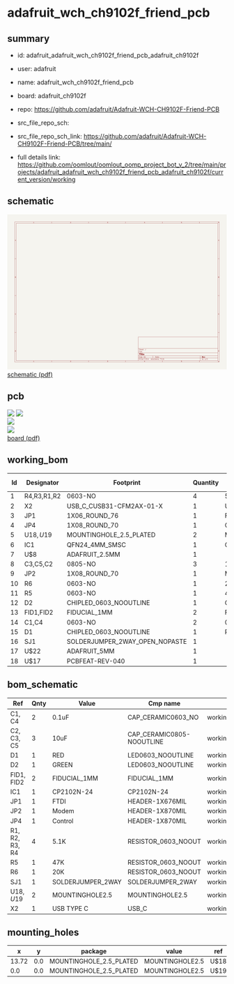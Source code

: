 # adafruit_wch_ch9102f_friend_pcb
 
## summary 
* id: adafruit_adafruit_wch_ch9102f_friend_pcb_adafruit_ch9102f
* user: adafruit
* name: adafruit_wch_ch9102f_friend_pcb
* board: adafruit_ch9102f
* repo: https://github.com/adafruit/Adafruit-WCH-CH9102F-Friend-PCB



* src_file_repo_sch: 
* src_file_repo_sch_link: https://github.com/adafruit/Adafruit-WCH-CH9102F-Friend-PCB/tree/main/
* full details link: https://github.com/oomlout/oomlout_oomp_project_bot_v_2/tree/main/projects/adafruit_adafruit_wch_ch9102f_friend_pcb_adafruit_ch9102f/current_version/working  

## schematic  
![](working_schematic_600.png)  
[schematic (pdf)](working_schematic.pdf) 






















## pcb  
![](working_3d_600.png) 
![](working_3d_front_600.png)  
![](working_3d_back_600.png)  
![](working_600.png)  
[board (pdf)](working.pdf)  

## working_bom
| Id | Designator | Footprint | Quantity | Designation | Supplier and ref |  | None | 
| --- | --- | --- | --- | --- | --- | --- | --- | 
| 1 | R4,R3,R1,R2 | 0603-NO | 4 | 5.1K |  |  | [''] | 
| 2 | X2 | USB_C_CUSB31-CFM2AX-01-X | 1 | USB TYPE C |  |  | [''] | 
| 3 | JP1 | 1X06_ROUND_76 | 1 | FTDI |  |  | [''] | 
| 4 | JP4 | 1X08_ROUND_70 | 1 | Control |  |  | [''] | 
| 5 | U$18,U$19 | MOUNTINGHOLE_2.5_PLATED | 2 | MOUNTINGHOLE2.5 |  |  | [''] | 
| 6 | IC1 | QFN24_4MM_SMSC | 1 | CH9102F |  |  | [''] | 
| 7 | U$8 | ADAFRUIT_2.5MM | 1 |  |  |  | [''] | 
| 8 | C3,C5,C2 | 0805-NO | 3 | 10uF |  |  | [''] | 
| 9 | JP2 | 1X08_ROUND_70 | 1 | Modem |  |  | [''] | 
| 10 | R6 | 0603-NO | 1 | 20K |  |  | [''] | 
| 11 | R5 | 0603-NO | 1 | 47K |  |  | [''] | 
| 12 | D2 | CHIPLED_0603_NOOUTLINE | 1 | GREEN |  |  | [''] | 
| 13 | FID1,FID2 | FIDUCIAL_1MM | 2 | FIDUCIAL_1MM |  |  | [''] | 
| 14 | C1,C4 | 0603-NO | 2 | 0.1uF |  |  | [''] | 
| 15 | D1 | CHIPLED_0603_NOOUTLINE | 1 | RED |  |  | [''] | 
| 16 | SJ1 | SOLDERJUMPER_2WAY_OPEN_NOPASTE | 1 |  |  |  | [''] | 
| 17 | U$22 | ADAFRUIT_5MM | 1 |  |  |  | [''] | 
| 18 | U$17 | PCBFEAT-REV-040 | 1 |  |  |  | [''] | 


## bom_schematic
| Ref | Qnty | Value | Cmp name | Footprint | Description | Vendor | DNP | 
| --- | --- | --- | --- | --- | --- | --- | --- | 
| C1, C4 | 2 | 0.1uF | CAP_CERAMIC0603_NO | working:0603-NO |  |  |  | 
| C2, C3, C5 | 3 | 10uF | CAP_CERAMIC0805-NOOUTLINE | working:0805-NO |  |  |  | 
| D1 | 1 | RED | LED0603_NOOUTLINE | working:CHIPLED_0603_NOOUTLINE |  |  |  | 
| D2 | 1 | GREEN | LED0603_NOOUTLINE | working:CHIPLED_0603_NOOUTLINE |  |  |  | 
| FID1, FID2 | 2 | FIDUCIAL_1MM | FIDUCIAL_1MM | working:FIDUCIAL_1MM |  |  |  | 
| IC1 | 1 | CP2102N-24 | CP2102N-24 | working:QFN24_4MM_SMSC |  |  |  | 
| JP1 | 1 | FTDI | HEADER-1X676MIL | working:1X06_ROUND_76 |  |  |  | 
| JP2 | 1 | Modem | HEADER-1X870MIL | working:1X08_ROUND_70 |  |  |  | 
| JP4 | 1 | Control | HEADER-1X870MIL | working:1X08_ROUND_70 |  |  |  | 
| R1, R2, R3, R4 | 4 | 5.1K | RESISTOR_0603_NOOUT | working:0603-NO |  |  |  | 
| R5 | 1 | 47K | RESISTOR_0603_NOOUT | working:0603-NO |  |  |  | 
| R6 | 1 | 20K | RESISTOR_0603_NOOUT | working:0603-NO |  |  |  | 
| SJ1 | 1 | SOLDERJUMPER_2WAY | SOLDERJUMPER_2WAY | working:SOLDERJUMPER_2WAY_OPEN_NOPASTE |  |  |  | 
| U$18, U$19 | 2 | MOUNTINGHOLE2.5 | MOUNTINGHOLE2.5 | working:MOUNTINGHOLE_2.5_PLATED |  |  |  | 
| X2 | 1 | USB TYPE C | USB_C | working:USB_C_CUSB31-CFM2AX-01-X |  |  |  | 


## mounting_holes
| x | y | package | value | ref | size | 
| --- | --- | --- | --- | --- | --- | 
| 13.72 | 0.0 | MOUNTINGHOLE_2.5_PLATED | MOUNTINGHOLE2.5 | U$18 | m3 | 
| 0.0 | 0.0 | MOUNTINGHOLE_2.5_PLATED | MOUNTINGHOLE2.5 | U$19 | m3 | 


